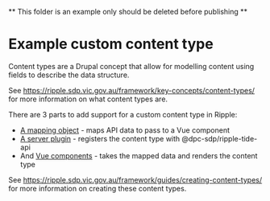 ** This folder is an example only should be deleted before publishing **

# Example custom content type


Content types are a Drupal concept that allow for modelling content using fields to describe the data structure. 

See https://ripple.sdp.vic.gov.au/framework/key-concepts/content-types/ for more information on what content types are.

There are 3 parts to add support for a custom content type in Ripple:
- [A mapping object](https://ripple.sdp.vic.gov.au/framework/guides/creating-content-types/#the-mapping-object) - maps API data to pass to a Vue component
- [A server plugin](https://ripple.sdp.vic.gov.au/framework/guides/creating-content-types/#the-server-plugin) - registers the content type with @dpc-sdp/ripple-tide-api
- And [Vue components](https://ripple.sdp.vic.gov.au/framework/guides/creating-content-types/#the-vue-component) - takes the mapped data and renders the content type

See https://ripple.sdp.vic.gov.au/framework/guides/creating-content-types/ for more information on creating these content types.

